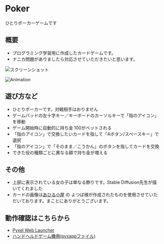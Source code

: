# Poker
ひとりポーカーゲームです

## 概要
- プログラミング学習用に作成したカードゲームです。
- ナニカ問題がありましたら対応させていただきたいと思います。

![スクリーンショット](https://cdn-ak.f.st-hatena.com/images/fotolife/H/Hiesuke/20240623/20240623114138.png)

![Animation](https://cdn-ak.f.st-hatena.com/images/fotolife/H/Hiesuke/20240623/20240623114048.gif)


## 遊び方など
- ひとりポーカーです。対戦相手はおりません
- ゲームパッドの左十字キー／キーボードのカーソルキーで「指のアイコン」を移動
- ゲーム開始時に自動的に持ち金 100がベットされる
- 「指のアイコン」で交換したいカードを指して「Aボタン/スペースキー」で選択
- 「指のアイコン」で「そのまま／こうかん」のボタンを指してカードを交換
- できた役の種類ごとに異なる額で持ち金が増える

## その他
- 上部に表示されている女の子は単なる飾りです。Stable Diffusion先生が描いてくれました
- カードの画像は[あひる小屋](https://momomohouse.jugem.jp/?eid=23) の よつば様が作成されたものを使用させていただいております。まことにありがとうございます。


## 動作確認はこちらから
- [Pyxel Web Launcher](https://kitao.github.io/pyxel/wasm/launcher/?run=Hiekichi.Poker.Poker240)
- [ハンドヘルドゲーム機用(pyxappファイル)](https://github.com/Hiekichi/Poker/blob/main/Poker.pyxapp)

